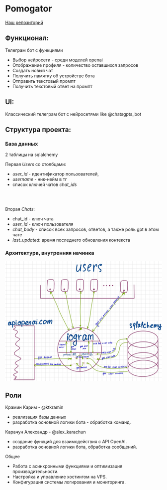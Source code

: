 # Pomogator
[Наш репозиторий](https://github.com/AlexKrachun/pomogator)

## Функционал:
Телеграм бот с функциями
- Выбор нейросети - среди моделей openai
- Отображение профиля - количество оставшихся запросов
- Создать новый чат
- Получить памятку об устройстве бота
- Отправить текстовый промпт
- Получить текстовый ответ на промпт


## UI:
Классический телеграм бот с нейросетями like @chatsgpts_bot


## Структура проекта:

### База данных
2 таблицы на sqlalchemy

Первая *Users* со столбцами:
- _user_id_ - идентификатор пользователей,
- _username_ - ник-нейм в тг
- список ключей чатов _chat_ids_
<br> 
<br> 

Вторая  *Chats*:
- chat_id - ключ чата
- _user_id_ - ключ пользователя 
- _chat_body_ - список всех запросов, ответов, а также роль gpt в этом чате
- _last_updated_: время последнего обновления контекста

### Архитектура, внутренняя начинка
![arcitecture](readmi_data/arc.jpeg)


## Роли
Крамин Карим - @ktkramin
- реализация базы данных
- разработка основной логики бота - обработка команд.



Карачун Александр - @alex_karachun
- создание функций для взаимодействия с API OpenAI.
- разработка основной логики бота, обработка сообщений.


Общее
- Работа с асинхронными функциями и оптимизация производительности.
- Настройка и управление хостингом на VPS.
- Конфигурация системы логирования и мониторинга.
